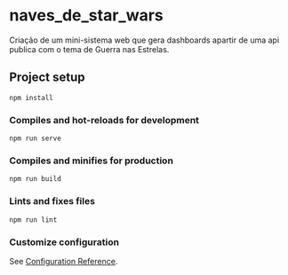 # naves_de_star_wars
Criação de um mini-sistema web que gera dashboards apartir de uma api publica com o tema de Guerra nas Estrelas.
## Project setup
```
npm install
```

### Compiles and hot-reloads for development
```
npm run serve
```

### Compiles and minifies for production
```
npm run build
```

### Lints and fixes files
```
npm run lint
```

### Customize configuration
See [Configuration Reference](https://cli.vuejs.org/config/).
